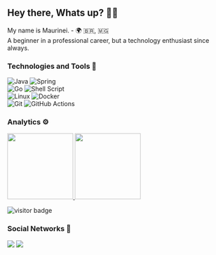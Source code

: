 ## Hey there, Whats up? 👊🏾

My name is Maurinei. - 🌍 🇧🇷, 🇲🇬  
A beginner in a professional career, but a technology enthusiast since always.

###  Technologies and Tools 🧰 

![Java](https://img.shields.io/badge/java-%23ED8B00.svg?style=for-the-badge&logo=java&logoColor=white)
![Spring](https://img.shields.io/badge/spring-%236DB33F.svg?style=for-the-badge&logo=spring&logoColor=white)<br>
![Go](https://img.shields.io/badge/go-%2300ADD8.svg?style=for-the-badge&logo=go&logoColor=white)
![Shell Script](https://img.shields.io/badge/shell_script-%23121011.svg?style=for-the-badge&logo=gnu-bash&logoColor=white)<br>
![Linux](https://img.shields.io/badge/Linux-FCC624?style=for-the-badge&logo=linux&logoColor=black)
![Docker](https://img.shields.io/badge/docker-%230db7ed.svg?style=for-the-badge&logo=docker&logoColor=white)<br>
![Git](https://img.shields.io/badge/git-%23F05033.svg?style=for-the-badge&logo=git&logoColor=white)
![GitHub Actions](https://img.shields.io/badge/github%20actions-%232671E5.svg?style=for-the-badge&logo=githubactions&logoColor=white)


### Analytics ⚙️

<p align="left">
<a href="https://github.com/maurinei-miranda">
  <img height="150em" src="https://github-readme-stats.vercel.app/api/?username=maurinei-miranda&count_private=true&show_icons=true&theme=midnight-purple"/>
  <img height="150em" src="https://github-readme-stats.vercel.app/api/top-langs/?username=maurinei-miranda&layout=compact&langs_count=8&hide=HCL&theme=midnight-purple"/>
  </a>
</p>

![visitor badge](https://visitor-badge.glitch.me/badge?page_id=maurinei-miranda.maurinei-miranda)

 ### Social Networks 🙌

<p align="left">
<a href="https://www.linkedin.com/in/maurineicabral/"><img src="https://img.shields.io/badge/maurineicabral-%230077B5.svg?style=for-the-badge&logo=linkedin&logoColor=white"/></a>
<a href="https://twitter.com/_maurinei"><img src="https://img.shields.io/badge/__maurinei-%231DA1F2.svg?style=for-the-badge&logo=Twitter&logoColor=white"/></a>
